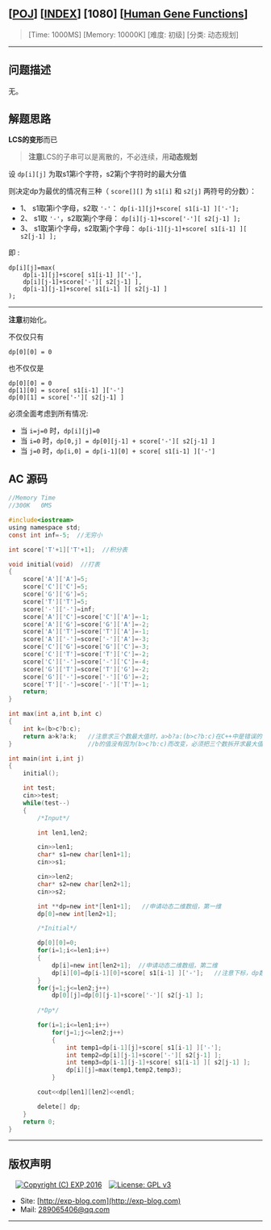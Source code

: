 ## [[POJ](http://poj.org/)] [[INDEX](https://github.com/lyy289065406/POJ-Solving-Reports)] [1080] [[Human Gene Functions](http://poj.org/problem?id=1080)]

> [Time: 1000MS] [Memory: 10000K] [难度: 初级] [分类: 动态规划]

------

## 问题描述

无。


## 解题思路

**LCS的变形**而已

> **注意**LCS的子串可以是离散的，不必连续，用**动态规划**


设 `dp[i][j]` 为取s1第i个字符，s2第j个字符时的最大分值

则决定dp为最优的情况有三种（ `score[][]` 为 `s1[i]` 和 `s2[j]` 两符号的分数）：

- 1、  s1取第i个字母，s2取 `'-'`： `dp[i-1][j]+score[ s1[i-1] ]['-'];`
- 2、  s1取 `'-'`，s2取第j个字母： `dp[i][j-1]+score['-'][ s2[j-1] ];`
- 3、  s1取第i个字母，s2取第j个字母： `dp[i-1][j-1]+score[ s1[i-1] ][ s2[j-1] ];`

即 :

```
dp[i][j]=max( 
	dp[i-1][j]+score[ s1[i-1] ]['-'],
	dp[i][j-1]+score['-'][ s2[j-1] ],
	dp[i-1][j-1]+score[ s1[i-1] ][ s2[j-1] ] 
);
```


------------


**注意**初始化。

不仅仅只有

`dp[0][0] = 0`

也不仅仅是

```
dp[0][0] = 0
dp[1][0] = score[ s1[i-1] ]['-']
dp[0][1] = score['-'][ s2[j-1] ]
```

必须全面考虑到所有情况:

- 当 `i=j=0` 时，`dp[i][j]=0`
- 当 `i=0` 时，`dp[0,j] = dp[0][j-1] + score['-'][ s2[j-1] ]`
- 当 `j=0` 时，`dp[i,0] = dp[i-1][0] + score[ s1[i-1] ]['-']`



## AC 源码


```c
//Memory Time 
//300K   0MS  

#include<iostream>
using namespace std;
const int inf=-5;  //无穷小

int score['T'+1]['T'+1];  //积分表

void initial(void)  //打表
{
	score['A']['A']=5;
	score['C']['C']=5;
	score['G']['G']=5;
	score['T']['T']=5;
	score['-']['-']=inf;
	score['A']['C']=score['C']['A']=-1;
	score['A']['G']=score['G']['A']=-2;
	score['A']['T']=score['T']['A']=-1;
	score['A']['-']=score['-']['A']=-3;
	score['C']['G']=score['G']['C']=-3;
	score['C']['T']=score['T']['C']=-2;
	score['C']['-']=score['-']['C']=-4;
	score['G']['T']=score['T']['G']=-2;
	score['G']['-']=score['-']['G']=-2;
	score['T']['-']=score['-']['T']=-1;
	return;
}

int max(int a,int b,int c)
{
	int k=(b>c?b:c);
	return a>k?a:k;   //注意求三个数最大值时，a>b?a:(b>c?b:c)在C++中是错误的
}                     //b的值没有因为(b>c?b:c)而改变，必须把三个数拆开求最大值

int main(int i,int j)
{
	initial();

	int test;
	cin>>test;
	while(test--)
	{
		/*Input*/

		int len1,len2;

		cin>>len1;
		char* s1=new char[len1+1];
		cin>>s1;

		cin>>len2;
		char* s2=new char[len2+1];
		cin>>s2;

		int **dp=new int*[len1+1];   //申请动态二维数组，第一维
		dp[0]=new int[len2+1];

		/*Initial*/

		dp[0][0]=0;
		for(i=1;i<=len1;i++)
		{
			dp[i]=new int[len2+1];  //申请动态二维数组，第二维
			dp[i][0]=dp[i-1][0]+score[ s1[i-1] ]['-'];   //注意下标，dp数组是从1开始，s1和s2都是从0开始
		}
		for(j=1;j<=len2;j++)
			dp[0][j]=dp[0][j-1]+score['-'][ s2[j-1] ];
		
		/*Dp*/

		for(i=1;i<=len1;i++)
			for(j=1;j<=len2;j++)
			{
				int temp1=dp[i-1][j]+score[ s1[i-1] ]['-'];
			    int temp2=dp[i][j-1]+score['-'][ s2[j-1] ];
			    int temp3=dp[i-1][j-1]+score[ s1[i-1] ][ s2[j-1] ];
			    dp[i][j]=max(temp1,temp2,temp3);
			}

		cout<<dp[len1][len2]<<endl;

		delete[] dp;
	}
	return 0;
}
```

------

## 版权声明

　[![Copyright (C) EXP,2016](https://img.shields.io/badge/Copyright%20(C)-EXP%202016-blue.svg)](http://exp-blog.com)　[![License: GPL v3](https://img.shields.io/badge/License-GPL%20v3-blue.svg)](https://www.gnu.org/licenses/gpl-3.0)
  

- Site: [http://exp-blog.com](http://exp-blog.com) 
- Mail: <a href="mailto:289065406@qq.com?subject=[EXP's Github]%20Your%20Question%20（请写下您的疑问）&amp;body=What%20can%20I%20help%20you?%20（需要我提供什么帮助吗？）">289065406@qq.com</a>


------
